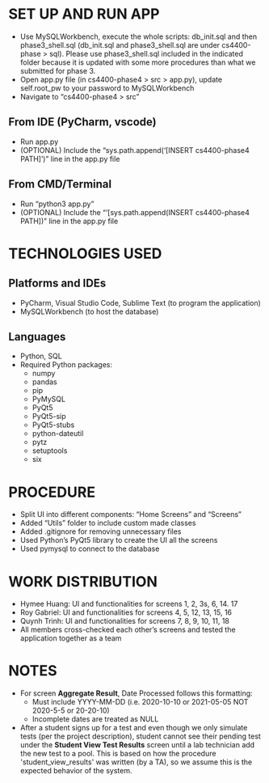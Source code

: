 # SET UP AND RUN APP
* Use MySQLWorkbench, execute the whole scripts: db_init.sql and then phase3_shell.sql (db_init.sql and phase3_shell.sql are under cs4400-phase > sql).  Please use phase3_shell.sql included in the indicated folder because it is updated with some more procedures than what we submitted for phase 3.
* Open app.py file (in cs4400-phase4 > src > app.py), update self.root_pw to your password to MySQLWorkbench
* Navigate to “cs4400-phase4 > src”

## From IDE (PyCharm, vscode)
* Run app.py
* (OPTIONAL) Include the “sys.path.append(‘[INSERT cs4400-phase4 PATH]’)” line in the app.py file

## From CMD/Terminal
* Run “python3 app.py”
* (OPTIONAL) Include the “‘[sys.path.append(INSERT cs4400-phase4 PATH])” line in the app.py file

# TECHNOLOGIES USED
## Platforms and IDEs
* PyCharm, Visual Studio Code, Sublime Text (to program the application)
* MySQLWorkbench (to host the database)

## Languages
* Python, SQL
* Required Python packages:
	* numpy           
	* pandas         
	* pip             
	* PyMySQL         
	* PyQt5           
	* PyQt5-sip       
	* PyQt5-stubs     
	* python-dateutil 
	* pytz            
	* setuptools      
	* six             

# PROCEDURE
* Split UI into different components: “Home Screens” and “Screens”
* Added “Utils” folder to include custom made classes
* Added .gitignore for removing unnecessary files
* Used Python’s PyQt5 library to create the UI all the screens
* Used pymysql to connect to the database

# WORK DISTRIBUTION
* Hymee Huang: UI and functionalities for screens 1, 2, 3s, 6, 14. 17
* Roy Gabriel: UI and functionalities for screens 4, 5, 12, 13,  15, 16
* Quynh Trinh: UI and functionalities for screens 7, 8, 9, 10, 11, 18
* All members cross-checked each other’s screens and tested the application together as a team

# NOTES
* For screen **Aggregate Result**, Date Processed follows this formatting:
	* Must include YYYY-MM-DD (i.e. 2020-10-10 or 2021-05-05 NOT 2020-5-5 or 20-20-10)
	* Incomplete dates are treated as NULL
* After a student signs up for a test and even though we only simulate tests (per the project description), student cannot see their pending test under the **Student View Test Results** screen until a lab technician add the new test to a pool. This is based on how the procedure 'student_view_results' was written (by a TA), so we assume this is the expected behavior of the system.
